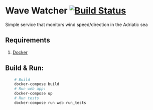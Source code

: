 # Wave Watcher [![Build Status](https://travis-ci.org/Smotko/wave-watcher.svg?branch=master)](https://travis-ci.org/Smotko/wave-watcher/builds)

Simple service that monitors wind speed/direction in the Adriatic sea

## Requirements

1. [Docker](https://docs.docker.com/installation/#installation)

## Build & Run:

```bash
    # Build
    docker-compose build
    # Run web app:
    docker-compose up
    # Run tests
    docker-compose run web run_tests
```
